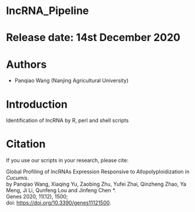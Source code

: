 # lncRNA_Pipeline


Release date: 14st December 2020
============
Authors
=======
* Panqiao Wang (Nanjing Agricultural University)

Introduction
=============
Identification of lncRNA by R, perl and shell scripts

Citation
========
If you use our scripts in your research, please cite:

Global Profiling of lncRNAs Expression Responsive to Allopolyploidization in _Cucumis_.  
by Panqiao Wang, Xiaqing Yu, Zaobing Zhu, Yufei Zhai, Qinzheng Zhao, Ya Meng, Ji Li, Qunfeng Lou and Jinfeng Chen *.  
	Genes 2020, 11(12), 1500;  
doi: https://doi.org/10.3390/genes11121500.
